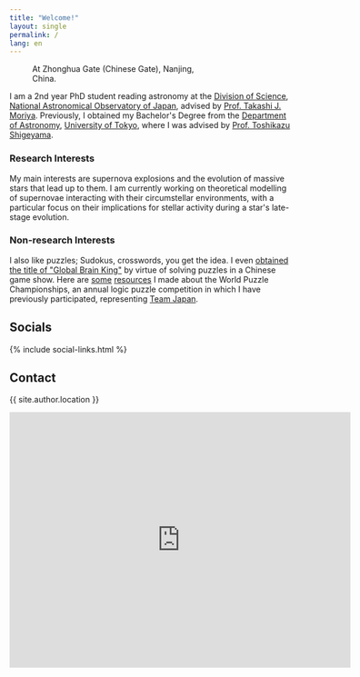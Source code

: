 ```yaml
---
title: "Welcome!"
layout: single
permalink: /
lang: en
---
```


<figure style="width: 300px; height: auto;" class="align-left">
  <img src="{{ site.url }}{{ site.baseurl }}/assets/images/profile_photo.jpg" alt="">
  <figcaption>At Zhonghua Gate (Chinese Gate), Nanjing, China.</figcaption>
</figure> 

I am a 2nd year PhD student reading astronomy at the [Division of Science](https://sci.nao.ac.jp/main/en/), [National Astronomical Observatory of Japan](https://www.nao.ac.jp/en/), advised by [Prof. Takashi J. Moriya](https://sci.nao.ac.jp/MEMBER/takashi.moriya/).
Previously, I obtained my Bachelor's Degree from the [Department of Astronomy](https://www.astron.s.u-tokyo.ac.jp/en/), [University of Tokyo](https://www.u-tokyo.ac.jp/en/), where I was advised by [Prof. Toshikazu Shigeyama](https://www.resceu.s.u-tokyo.ac.jp/getd/).

### Research Interests

My main interests are supernova explosions and the evolution of massive stars that lead up to them. I am currently working on theoretical modelling of supernovae interacting with their circumstellar environments, with a particular focus on their implications for stellar activity during a star's late-stage evolution. 

### Non-research Interests

I also like puzzles; Sudokus, crosswords, you get the idea. I even [obtained the title of "Global Brain King"](https://weibo.com/3865692567/O7iqc7H2G) by virtue of solving puzzles in a Chinese game show. Here are [some](https://ectoplsm.github.io/wpc-unofficial.org/) [resources](https://wpcunofficial.miraheze.org/wiki/Main_Page) I made about the World Puzzle Championships, an annual logic puzzle competition in which I have previously participated, representing [Team Japan](http://jppuzzles.com/).

<div style="clear: both;"></div>

## Socials

{% include social-links.html %}

## Contact

{{ site.author.location }}

<iframe width="600" height="450" src="https://www.google.com/maps/embed/v1/place?key=AIzaSyCorXoLE4hnP88kh_RBQQZAfZHSiDfzkL4&q=35.675032,139.537431&zoom=17&maptype=satellite" frameborder="0" marginwidth="0" marginheight="0" scrolling="no"></iframe>
